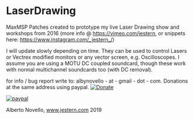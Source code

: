 # LaserDrawing
MaxMSP Patches created to prototype my live Laser Drawing show and workshops from 2016 (more info @ https://vimeo.com/jestern, or snippets here: https://www.instagram.com/_jestern_/)

I will update slowly depending on time. They can be used to control Lasers or Vectrex modified monitors or any vector screen, e.g. Oscilloscopes.
I assume you are using a MOTU DC coupled soundcard, though these work with normal multichannel soundcards too (with DC removal). 

for info /  bug report write to: albynovello - at - gmail - dot - com.
Donations at the same address using paypal.
[![Donate](https://img.shields.io/badge/Donate-PayPal-green.svg)](jestern77@yahoo.it)

[![paypal](https://www.paypalobjects.com/en_US/i/btn/btn_donateCC_LG.gif)](jestern77@yahoo.it)

Alberto Novello, www.jestern.com 2019 
